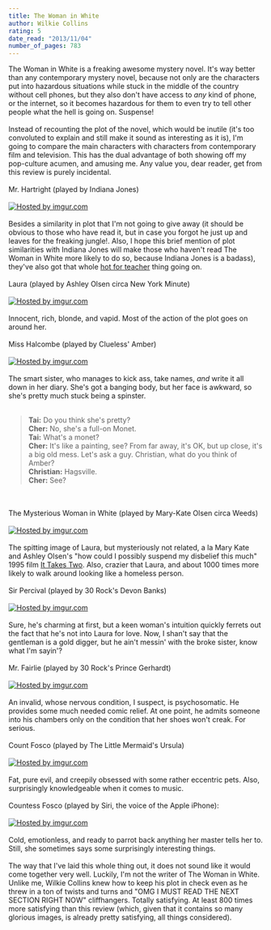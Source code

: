 ```yaml
---
title: The Woman in White
author: Wilkie Collins
rating: 5
date_read: "2013/11/04"
number_of_pages: 783
---
```


The Woman in White is a freaking awesome mystery novel. It's way better than any contemporary mystery novel, because not only are the characters put into hazardous situations while stuck in the middle of the country without cell phones, but they also don't have access to <i>any</i> kind of phone, or the internet, so it becomes hazardous for them to even try to tell other people what the hell is going on. Suspense! <br/><br/>Instead of recounting the plot of the novel, which would be inutile (it's too convoluted to explain and still make it sound as interesting as it is), I'm going to compare the main characters with characters from contemporary film and television. This has the dual advantage of both showing off my pop-culture acumen, and amusing me. Any value you, dear reader, get from this review is purely incidental.<br/><br/>Mr. Hartright (played by Indiana Jones)<br/><br/><a href="http://imgur.com/0q6P6pi"><img src="http://i.imgur.com/0q6P6pi.jpg" title="Hosted by imgur.com" /></a><br/><br/>Besides a similarity in plot that I'm not going to give away (it should be obvious to those who have read it, but in case you forgot <spoiler>he just up and leaves for the freaking jungle!</spoiler>. Also, I hope this brief mention of plot similarities with Indiana Jones will make those who haven't read The Woman in White more likely to do so, because Indiana Jones is a badass), they've also got that whole <a href="http://www.youtube.com/watch?v=-4GZFbCqx18">hot for teacher</a> thing going on.<br/><br/>Laura (played by Ashley Olsen circa New York Minute)<br/><br/><a href="http://imgur.com/6fqi6Ff"><img src="http://i.imgur.com/6fqi6Ff.jpg" title="Hosted by imgur.com" /></a><br/><br/> Innocent, rich, blonde, and vapid. Most of the action of the plot goes on around her.<br/><br/>Miss Halcombe (played by Clueless' Amber)<br/><br/><a href="http://imgur.com/KFgFBw0"><img src="http://i.imgur.com/KFgFBw0.jpg" title="Hosted by imgur.com" /></a><br/><br/>The smart sister, who manages to kick ass, take names, <i>and</i> write it all down in her diary. She's got a banging body, but her face is awkward, so she's pretty much stuck being a spinster. <br/><br/><blockquote><b>Tai:</b> Do you think she's pretty? <br/><b>Cher:</b> No, she's a full-on Monet. <br/><b>Tai:</b> What's a monet? <br/><b>Cher:</b> It's like a painting, see? From far away, it's OK, but up close, it's a big old mess. Let's ask a guy. Christian, what do you think of Amber? <br/><b>Christian:</b> Hagsville. <br/><b>Cher:</b> See? </blockquote><br/><br/>The Mysterious Woman in White (played by Mary-Kate Olsen circa Weeds)<br/><br/><a href="http://imgur.com/pC2HlkR"><img src="http://i.imgur.com/pC2HlkR.jpg" title="Hosted by imgur.com" /></a><br/><br/>The spitting image of Laura, but mysteriously not related, a la Mary Kate and Ashley Olsen's "how could I possibly suspend my disbelief this much" 1995 film <a href="http://www.youtube.com/watch?v=BUpn-wq-YLY">It Takes Two</a>. Also, crazier that Laura, and about 1000 times more likely to walk around looking like a homeless person.<br/><br/>Sir Percival (played by 30 Rock's Devon Banks)<br/><br/><a href="http://imgur.com/38vWeUU"><img src="http://i.imgur.com/38vWeUU.gif" title="Hosted by imgur.com" /></a><br/><br/>Sure, he's charming at first, but a keen woman's intuition quickly ferrets out the fact that he's not into Laura for love. Now, I shan't say that the gentleman is a gold digger, but he ain't messin' with the broke sister, know what I'm sayin'?<br/><br/>Mr. Fairlie (played by 30 Rock's Prince Gerhardt)<br/><br/><a href="http://imgur.com/32YPqH6"><img src="http://i.imgur.com/32YPqH6.jpg" title="Hosted by imgur.com" /></a><br/><br/>An invalid, whose nervous condition, I suspect, is psychosomatic. He provides some much needed comic relief. At one point, he admits someone into his chambers only on the condition that her shoes won't creak. For serious.<br/><br/>Count Fosco (played by The Little Mermaid's Ursula)<br/><br/><a href="http://imgur.com/jhsIYEs"><img src="http://i.imgur.com/jhsIYEs.jpg" title="Hosted by imgur.com" /></a><br/><br/>Fat, pure evil, and creepily obsessed with some rather eccentric pets. Also, surprisingly knowledgeable when it comes to music.<br/><br/>Countess Fosco (played by Siri, the voice of the Apple iPhone):<br/><br/><a href="http://imgur.com/fsdZrIf"><img src="http://i.imgur.com/fsdZrIf.jpg" title="Hosted by imgur.com" /></a><br/><br/>Cold, emotionless, and ready to parrot back anything her master tells her to. Still, she sometimes says some surprisingly interesting things.<br/><br/>The way that I've laid this whole thing out, it does not sound like it would come together very well. Luckily, I'm not the writer of The Woman in White. Unlike me, Wilkie Collins knew how to keep his plot in check even as he threw in a ton of twists and turns and "OMG I MUST READ THE NEXT SECTION RIGHT NOW" cliffhangers. Totally satisfying. At least 800 times more satisfying than this review (which, given that it contains so many glorious images, is already pretty satisfying, all things considered).